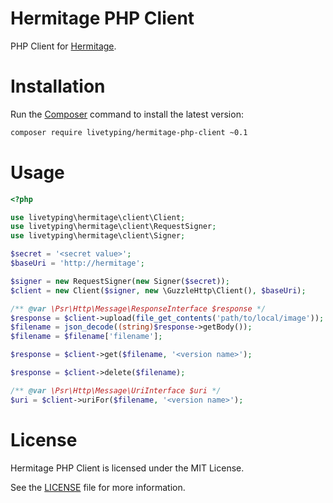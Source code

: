 Hermitage PHP Client
====================

PHP Client for [Hermitage](https://github.com/LiveTyping/hermitage).

# Installation

Run the [Composer](http://getcomposer.org/download/) command to install the latest version:

```bash
composer require livetyping/hermitage-php-client ~0.1
```

# Usage

```php
<?php

use livetyping\hermitage\client\Client;
use livetyping\hermitage\client\RequestSigner;
use livetyping\hermitage\client\Signer;

$secret = '<secret value>';
$baseUri = 'http://hermitage';

$signer = new RequestSigner(new Signer($secret));
$client = new Client($signer, new \GuzzleHttp\Client(), $baseUri);

/** @var \Psr\Http\Message\ResponseInterface $response */
$response = $client->upload(file_get_contents('path/to/local/image'));
$filename = json_decode((string)$response->getBody());
$filename = $filename['filename'];

$response = $client->get($filename, '<version name>');

$response = $client->delete($filename);

/** @var \Psr\Http\Message\UriInterface $uri */
$uri = $client->uriFor($filename, '<version name>');
```

# License

Hermitage PHP Client is licensed under the MIT License.

See the [LICENSE](LICENSE) file for more information.

